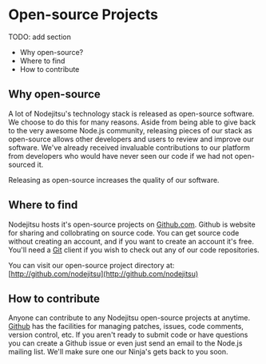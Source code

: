 <a name="#Open_source_Projects"></a>
# Open-source Projects

TODO: add section

- Why open-source?
- Where to find
- How to contribute

## Why open-source

A lot of Nodejitsu's technology stack is released as open-source software. We choose to do this for many reasons. Aside from being able to give back to the very awesome Node.js community, releasing pieces of our stack as open-source allows other developers and users to review and improve our software. We've already received invaluable contributions to our platform from developers who would have never seen our code if we had not open-sourced it.

Releasing as open-source increases the quality of our software.


## Where to find

Nodejitsu hosts it's open-source projects on [Github.com](http://github.com). Github is website for sharing and collobrating on source code. You can get source code without creating an account, and if you want to create an account it's free. You'll need a [Git](http://gitscm.org/) client if you wish to check out any of our code repositories. 

You can visit our open-source project directory at: [http://github.com/nodejitsu](http://github.com/nodejitsu)

## How to contribute

Anyone can contribute to any Nodejitsu open-source projects at anytime. [Github](http://github.com/nodejitsu) has the facilities for managing patches, issues, code comments, version control, etc. If you aren't ready to submit code or have questions you can create a Github issue or even just send an email to the Node.js mailing list. We'll make sure one our Ninja's gets back to you soon.